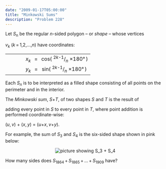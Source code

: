 ```yaml
---
date: "2009-01-17T05:00:00"
title: "Minkowski Sums"
description: "Problem 228"
---
```


<p>Let <var>S</var><sub>n</sub> be the regular <var>n</var>-sided polygon – or <i>shape</i> – whose vertices 

<var>v</var><sub><var>k</var></sub> (<var>k</var> = 1,2,…,<var>n</var>) have coordinates:</p>
<table><tr><td width="40"></td>
<td><var>x</var><sub><var>k</var></sub>   =  
        cos( <sup>2<var>k</var>-1</sup>/<sub><var>n</var></sub> ×180° )</td>
</tr><tr><td width="40"></td>
<td><var>y</var><sub><var>k</var></sub>   =  
        sin( <sup>2<var>k</var>-1</sup>/<sub><var>n</var></sub> ×180° )</td>
</tr></table><p>Each <var>S</var><sub><var>n</var></sub> is to be interpreted as a filled shape consisting of all points on the perimeter and in the interior.</p>
<p>The <i>Minkowski sum</i>, <var>S</var>+<var>T</var>, of two shapes <var>S</var> and <var>T</var> is the result of 

adding every point in <var>S</var> to every point in <var>T</var>, where point addition is performed coordinate-wise: 

(<var>u</var>, <var>v</var>) + (<var>x</var>, <var>y</var>) = (<var>u</var>+<var>x</var>, <var>v</var>+<var>y</var>).</p>
<p>For example, the sum of <var>S</var><sub>3</sub> and <var>S</var><sub>4</sub> is the six-sided shape shown in pink below:</p>
<div style="text-align:center;">
<img alt="picture showing S_3 + S_4" class="dark_img" src="/images/p228.png"/></div>
<p>How many sides does <var>S</var><sub>1864</sub> + <var>S</var><sub>1865</sub> + … + <var>S</var><sub>1909</sub> have?</p>

